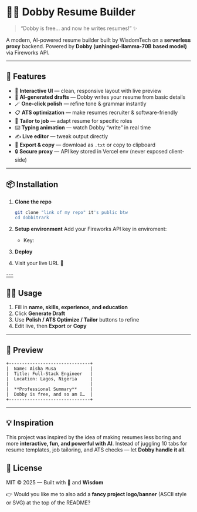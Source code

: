 # 🧙‍♂️ Dobby Resume Builder

> “Dobby is free… and now he writes resumes!” ✨

A modern, AI-powered resume builder built by WisdomTech on a **serverless proxy** backend.
Powered by **Dobby (unhinged-llamma-70B based model)** via Fireworks API.


---

## 🚀 Features

* 🎨 **Interactive UI** — clean, responsive layout with live preview
* 🤖 **AI-generated drafts** — Dobby writes your resume from basic details
* 🪄 **One-click polish** — refine tone & grammar instantly
* 📋 **ATS optimization** — make resumes recruiter & software-friendly
* 🎯 **Tailor to job** — adapt resume for specific roles
* ⌨️ **Typing animation** — watch Dobby “write” in real time
* ✍️ **Live editor** — tweak output directly
* 📂 **Export & copy** — download as `.txt` or copy to clipboard
* 🔒 **Secure proxy** — API key stored in Vercel env (never exposed client-side)

---

## 📦 Installation

1. **Clone the repo**

   ```bash
   git clone "link of my repo" it's public btw
   cd dobbitrark
   ```

2. **Setup environment**
   Add your Fireworks API key in enviroment:

   * Key: 

3. **Deploy**


4. Visit your live URL 🎉

[---](https://dobbitrark.vercel.app/)

## 🧑‍💻 Usage

1. Fill in **name, skills, experience, and education**
2. Click **Generate Draft**
3. Use **Polish / ATS Optimize / Tailor** buttons to refine
4. Edit live, then **Export** or **Copy**

---

## 📸 Preview

```
+-------------------------------+
|  Name: Aisha Musa             |
|  Title: Full-Stack Engineer   |
|  Location: Lagos, Nigeria     |
|                               |
|  **Professional Summary**     |
|  Dobby is free, and so am I…  |
+-------------------------------+
```

---

## 💡 Inspiration

This project was inspired by the idea of making resumes less boring and more **interactive, fun, and powerful with AI**.
Instead of juggling 10 tabs for resume templates, job tailoring, and ATS checks — let **Dobby handle it all**.


## 📜 License

MIT © 2025 — Built with 💛 and **Wisdom**



👉 Would you like me to also add a **fancy project logo/banner** (ASCII style or SVG) at the top of the README?

